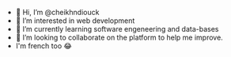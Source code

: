 - 👋 Hi, I’m @cheikhndiouck
- 👀 I’m interested in web development
- 🌱 I’m currently learning software engeneering and data-bases
- 💞️ I’m looking to collaborate on the platform to help me improve.
- I'm french too 😂
<!---
cheikhndiouck/cheikhndiouck is a ✨ special ✨ repository because its `README.md` (this file) appears on your GitHub profile.
You can click the Preview link to take a look at your changes.
--->
